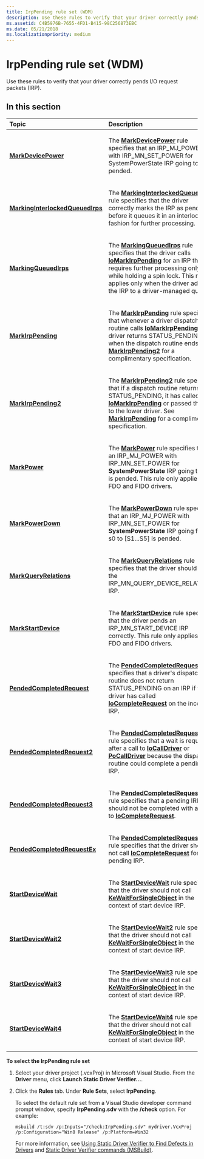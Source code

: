 ```yaml
---
title: IrpPending rule set (WDM)
description: Use these rules to verify that your driver correctly pends I/O request packets (IRP).
ms.assetid: C4B5976B-7655-4FD1-B415-98C256873EBC
ms.date: 05/21/2018
ms.localizationpriority: medium
---
```


# IrpPending rule set (WDM)


Use these rules to verify that your driver correctly pends I/O request packets (IRP).

## In this section


<table>
<colgroup>
<col width="50%" />
<col width="50%" />
</colgroup>
<thead>
<tr class="header">
<th align="left">Topic</th>
<th align="left">Description</th>
</tr>
</thead>
<tbody>
<tr class="odd">
<td align="left"><p><a href="wdm-markdevicepower.md" data-raw-source="[&lt;strong&gt;MarkDevicePower&lt;/strong&gt;](wdm-markdevicepower.md)"><strong>MarkDevicePower</strong></a></p></td>
<td align="left"><p>The <a href="wdm-markdevicepower.md" data-raw-source="[&lt;strong&gt;MarkDevicePower&lt;/strong&gt;](wdm-markdevicepower.md)"><strong>MarkDevicePower</strong></a> rule specifies that an IRP_MJ_POWER with IRP_MN_SET_POWER for SystemPowerState IRP going to S0 is pended.</p></td>
</tr>
<tr class="even">
<td align="left"><p><a href="wdm-markinginterlockedqueuedirps.md" data-raw-source="[&lt;strong&gt;MarkingInterlockedQueuedIrps&lt;/strong&gt;](wdm-markinginterlockedqueuedirps.md)"><strong>MarkingInterlockedQueuedIrps</strong></a></p></td>
<td align="left"><p>The <a href="wdm-markinginterlockedqueuedirps.md" data-raw-source="[&lt;strong&gt;MarkingInterlockedQueuedIrps&lt;/strong&gt;](wdm-markinginterlockedqueuedirps.md)"><strong>MarkingInterlockedQueuedIrps</strong></a> rule specifies that the driver correctly marks the IRP as pending before it queues it in an interlocked fashion for further processing.</p></td>
</tr>
<tr class="odd">
<td align="left"><p><a href="wdm-markingqueuedirps.md" data-raw-source="[&lt;strong&gt;MarkingQueuedIrps&lt;/strong&gt;](wdm-markingqueuedirps.md)"><strong>MarkingQueuedIrps</strong></a></p></td>
<td align="left"><p>The <a href="wdm-markingqueuedirps.md" data-raw-source="[&lt;strong&gt;MarkingQueuedIrps&lt;/strong&gt;](wdm-markingqueuedirps.md)"><strong>MarkingQueuedIrps</strong></a> rule specifies that the driver calls <a href="/windows-hardware/drivers/ddi/wdm/nf-wdm-iomarkirppending" data-raw-source="[&lt;strong&gt;IoMarkIrpPending&lt;/strong&gt;](/windows-hardware/drivers/ddi/wdm/nf-wdm-iomarkirppending)"><strong>IoMarkIrpPending</strong></a> for an IRP that requires further processing only while holding a spin lock. This rule applies only when the driver adds the IRP to a driver-managed queue.</p></td>
</tr>
<tr class="even">
<td align="left"><p><a href="wdm-markirppending.md" data-raw-source="[&lt;strong&gt;MarkIrpPending&lt;/strong&gt;](wdm-markirppending.md)"><strong>MarkIrpPending</strong></a></p></td>
<td align="left"><p>The <a href="wdm-markirppending.md" data-raw-source="[&lt;strong&gt;MarkIrpPending&lt;/strong&gt;](wdm-markirppending.md)"><strong>MarkIrpPending</strong></a> rule specifies that whenever a driver dispatch routine calls <a href="/windows-hardware/drivers/ddi/wdm/nf-wdm-iomarkirppending" data-raw-source="[&lt;strong&gt;IoMarkIrpPending&lt;/strong&gt;](/windows-hardware/drivers/ddi/wdm/nf-wdm-iomarkirppending)"><strong>IoMarkIrpPending</strong></a>, the driver returns STATUS_PENDING when the dispatch routine ends. See <a href="wdm-markirppending2.md" data-raw-source="[&lt;strong&gt;MarkIrpPending2&lt;/strong&gt;](wdm-markirppending2.md)"><strong>MarkIrpPending2</strong></a> for a complimentary specification.</p></td>
</tr>
<tr class="odd">
<td align="left"><p><a href="wdm-markirppending2.md" data-raw-source="[&lt;strong&gt;MarkIrpPending2&lt;/strong&gt;](wdm-markirppending2.md)"><strong>MarkIrpPending2</strong></a></p></td>
<td align="left"><p>The <a href="wdm-markirppending2.md" data-raw-source="[&lt;strong&gt;MarkIrpPending2&lt;/strong&gt;](wdm-markirppending2.md)"><strong>MarkIrpPending2</strong></a> rule specifies that if a dispatch routine returns STATUS_PENDING, it has called <a href="/windows-hardware/drivers/ddi/wdm/nf-wdm-iomarkirppending" data-raw-source="[&lt;strong&gt;IoMarkIrpPending&lt;/strong&gt;](/windows-hardware/drivers/ddi/wdm/nf-wdm-iomarkirppending)"><strong>IoMarkIrpPending</strong></a> or passed the IRP to the lower driver. See <a href="wdm-markirppending.md" data-raw-source="[&lt;strong&gt;MarkIrpPending&lt;/strong&gt;](wdm-markirppending.md)"><strong>MarkIrpPending</strong></a> for a complimentary specification.</p></td>
</tr>
<tr class="even">
<td align="left"><p><a href="wdm-markpower.md" data-raw-source="[&lt;strong&gt;MarkPower&lt;/strong&gt;](wdm-markpower.md)"><strong>MarkPower</strong></a></p></td>
<td align="left"><p>The <a href="wdm-markpower.md" data-raw-source="[&lt;strong&gt;MarkPower&lt;/strong&gt;](wdm-markpower.md)"><strong>MarkPower</strong></a> rule specifies that an IRP_MJ_POWER with IRP_MN_SET_POWER for <strong>SystemPowerState</strong> IRP going to S0 is pended. This rule only applies to FDO and FIDO drivers.</p></td>
</tr>
<tr class="odd">
<td align="left"><p><a href="wdm-markpowerdown.md" data-raw-source="[&lt;strong&gt;MarkPowerDown&lt;/strong&gt;](wdm-markpowerdown.md)"><strong>MarkPowerDown</strong></a></p></td>
<td align="left"><p>The <a href="wdm-markpowerdown.md" data-raw-source="[&lt;strong&gt;MarkPowerDown&lt;/strong&gt;](wdm-markpowerdown.md)"><strong>MarkPowerDown</strong></a> rule specifies that an IRP_MJ_POWER with IRP_MN_SET_POWER for <strong>SystemPowerState</strong> IRP going from s0 to [S1...S5] is pended.</p></td>
</tr>
<tr class="even">
<td align="left"><p><a href="wdm-markqueryrelations.md" data-raw-source="[&lt;strong&gt;MarkQueryRelations&lt;/strong&gt;](wdm-markqueryrelations.md)"><strong>MarkQueryRelations</strong></a></p></td>
<td align="left"><p>The <a href="wdm-markqueryrelations.md" data-raw-source="[&lt;strong&gt;MarkQueryRelations&lt;/strong&gt;](wdm-markqueryrelations.md)"><strong>MarkQueryRelations</strong></a> rule specifies that the driver should pend the IRP_MN_QUERY_DEVICE_RELATIONS IRP.</p></td>
</tr>
<tr class="odd">
<td align="left"><p><a href="wdm-markstartdevice.md" data-raw-source="[&lt;strong&gt;MarkStartDevice&lt;/strong&gt;](wdm-markstartdevice.md)"><strong>MarkStartDevice</strong></a></p></td>
<td align="left"><p>The <a href="wdm-markstartdevice.md" data-raw-source="[&lt;strong&gt;MarkStartDevice&lt;/strong&gt;](wdm-markstartdevice.md)"><strong>MarkStartDevice</strong></a> rule specifies that the driver pends an IRP_MN_START_DEVICE IRP correctly. This rule only applies to FDO and FIDO drivers.</p></td>
</tr>
<tr class="even">
<td align="left"><p><a href="wdm-pendedcompletedrequest.md" data-raw-source="[&lt;strong&gt;PendedCompletedRequest&lt;/strong&gt;](wdm-pendedcompletedrequest.md)"><strong>PendedCompletedRequest</strong></a></p></td>
<td align="left"><p>The <a href="wdm-pendedcompletedrequest.md" data-raw-source="[&lt;strong&gt;PendedCompletedRequest&lt;/strong&gt;](wdm-pendedcompletedrequest.md)"><strong>PendedCompletedRequest</strong></a> rule specifies that a driver's dispatch routine does not return STATUS_PENDING on an IRP if the driver has called <a href="/windows-hardware/drivers/ddi/wdm/nf-wdm-iocompleterequest" data-raw-source="[&lt;strong&gt;IoCompleteRequest&lt;/strong&gt;](/windows-hardware/drivers/ddi/wdm/nf-wdm-iocompleterequest)"><strong>IoCompleteRequest</strong></a> on the incoming IRP.</p></td>
</tr>
<tr class="odd">
<td align="left"><p><a href="wdm-pendedcompletedrequest2.md" data-raw-source="[&lt;strong&gt;PendedCompletedRequest2&lt;/strong&gt;](wdm-pendedcompletedrequest2.md)"><strong>PendedCompletedRequest2</strong></a></p></td>
<td align="left"><p>The <a href="wdm-pendedcompletedrequest2.md" data-raw-source="[&lt;strong&gt;PendedCompletedRequest2&lt;/strong&gt;](wdm-pendedcompletedrequest2.md)"><strong>PendedCompletedRequest2</strong></a> rule specifies that a wait is required after a call to <a href="/windows-hardware/drivers/ddi/wdm/nf-wdm-iocalldriver" data-raw-source="[&lt;strong&gt;IoCallDriver&lt;/strong&gt;](/windows-hardware/drivers/ddi/wdm/nf-wdm-iocalldriver)"><strong>IoCallDriver</strong></a> or <a href="/windows-hardware/drivers/ddi/ntifs/nf-ntifs-pocalldriver" data-raw-source="[&lt;strong&gt;PoCallDriver&lt;/strong&gt;](/windows-hardware/drivers/ddi/ntifs/nf-ntifs-pocalldriver)"><strong>PoCallDriver</strong></a> because the dispatch routine could complete a pending IRP.</p></td>
</tr>
<tr class="even">
<td align="left"><p><a href="wdm-pendedcompletedrequest3.md" data-raw-source="[&lt;strong&gt;PendedCompletedRequest3&lt;/strong&gt;](wdm-pendedcompletedrequest3.md)"><strong>PendedCompletedRequest3</strong></a></p></td>
<td align="left"><p>The <a href="wdm-pendedcompletedrequest3.md" data-raw-source="[&lt;strong&gt;PendedCompletedRequest3&lt;/strong&gt;](wdm-pendedcompletedrequest3.md)"><strong>PendedCompletedRequest3</strong></a> rule specifies that a pending IRP should not be completed with a call to <a href="/windows-hardware/drivers/ddi/wdm/nf-wdm-iocompleterequest" data-raw-source="[&lt;strong&gt;IoCompleteRequest&lt;/strong&gt;](/windows-hardware/drivers/ddi/wdm/nf-wdm-iocompleterequest)"><strong>IoCompleteRequest</strong></a>.</p></td>
</tr>
<tr class="odd">
<td align="left"><p><a href="wdm-pendedcompletedrequestex.md" data-raw-source="[&lt;strong&gt;PendedCompletedRequestEx&lt;/strong&gt;](wdm-pendedcompletedrequestex.md)"><strong>PendedCompletedRequestEx</strong></a></p></td>
<td align="left"><p>The <a href="wdm-pendedcompletedrequestex.md" data-raw-source="[&lt;strong&gt;PendedCompletedRequestEx&lt;/strong&gt;](wdm-pendedcompletedrequestex.md)"><strong>PendedCompletedRequestEx</strong></a> rule specifies that the driver should not call <a href="/windows-hardware/drivers/ddi/wdm/nf-wdm-iocompleterequest" data-raw-source="[&lt;strong&gt;IoCompleteRequest&lt;/strong&gt;](/windows-hardware/drivers/ddi/wdm/nf-wdm-iocompleterequest)"><strong>IoCompleteRequest</strong></a> for a pending IRP.</p></td>
</tr>
<tr class="even">
<td align="left"><p><a href="wdm-startdevicewait.md" data-raw-source="[&lt;strong&gt;StartDeviceWait&lt;/strong&gt;](wdm-startdevicewait.md)"><strong>StartDeviceWait</strong></a></p></td>
<td align="left"><p>The <a href="wdm-startdevicewait.md" data-raw-source="[&lt;strong&gt;StartDeviceWait&lt;/strong&gt;](wdm-startdevicewait.md)"><strong>StartDeviceWait</strong></a> rule specifies that the driver should not call <a href="/windows-hardware/drivers/ddi/wdm/nf-wdm-kewaitforsingleobject" data-raw-source="[&lt;strong&gt;KeWaitForSingleObject&lt;/strong&gt;](/windows-hardware/drivers/ddi/wdm/nf-wdm-kewaitforsingleobject)"><strong>KeWaitForSingleObject</strong></a> in the context of start device IRP.</p></td>
</tr>
<tr class="odd">
<td align="left"><p><a href="wdm-startdevicewait2.md" data-raw-source="[&lt;strong&gt;StartDeviceWait2&lt;/strong&gt;](wdm-startdevicewait2.md)"><strong>StartDeviceWait2</strong></a></p></td>
<td align="left"><p>The <a href="wdm-startdevicewait2.md" data-raw-source="[&lt;strong&gt;StartDeviceWait2&lt;/strong&gt;](wdm-startdevicewait2.md)"><strong>StartDeviceWait2</strong></a> rule specifies that the driver should not call <a href="/windows-hardware/drivers/ddi/wdm/nf-wdm-kewaitforsingleobject" data-raw-source="[&lt;strong&gt;KeWaitForSingleObject&lt;/strong&gt;](/windows-hardware/drivers/ddi/wdm/nf-wdm-kewaitforsingleobject)"><strong>KeWaitForSingleObject</strong></a> in the context of start device IRP.</p></td>
</tr>
<tr class="even">
<td align="left"><p><a href="wdm-startdevicewait3.md" data-raw-source="[&lt;strong&gt;StartDeviceWait3&lt;/strong&gt;](wdm-startdevicewait3.md)"><strong>StartDeviceWait3</strong></a></p></td>
<td align="left"><p>The <a href="wdm-startdevicewait3.md" data-raw-source="[&lt;strong&gt;StartDeviceWait3&lt;/strong&gt;](wdm-startdevicewait3.md)"><strong>StartDeviceWait3</strong></a> rule specifies that the driver should not call <a href="/windows-hardware/drivers/ddi/wdm/nf-wdm-kewaitforsingleobject" data-raw-source="[&lt;strong&gt;KeWaitForSingleObject&lt;/strong&gt;](/windows-hardware/drivers/ddi/wdm/nf-wdm-kewaitforsingleobject)"><strong>KeWaitForSingleObject</strong></a> in the context of start device IRP.</p></td>
</tr>
<tr class="odd">
<td align="left"><p><a href="wdm-startdevicewait4.md" data-raw-source="[&lt;strong&gt;StartDeviceWait4&lt;/strong&gt;](wdm-startdevicewait4.md)"><strong>StartDeviceWait4</strong></a></p></td>
<td align="left"><p>The <a href="wdm-startdevicewait4.md" data-raw-source="[&lt;strong&gt;StartDeviceWait4&lt;/strong&gt;](wdm-startdevicewait4.md)"><strong>StartDeviceWait4</strong></a> rule specifies that the driver should not call <a href="/windows-hardware/drivers/ddi/wdm/nf-wdm-kewaitforsingleobject" data-raw-source="[&lt;strong&gt;KeWaitForSingleObject&lt;/strong&gt;](/windows-hardware/drivers/ddi/wdm/nf-wdm-kewaitforsingleobject)"><strong>KeWaitForSingleObject</strong></a> in the context of start device IRP.</p></td>
</tr>
</tbody>
</table>

 

**To select the IrpPending rule set**

1.  Select your driver project (.vcxProj) in Microsoft Visual Studio. From the **Driver** menu, click **Launch Static Driver Verifier…**.

2.  Click the **Rules** tab. Under **Rule Sets**, select **IrpPending**.

    To select the default rule set from a Visual Studio developer command prompt window, specify **IrpPending.sdv** with the **/check** option. For example:

    ```
    msbuild /t:sdv /p:Inputs="/check:IrpPending.sdv" mydriver.VcxProj /p:Configuration="Win8 Release" /p:Platform=Win32
    ```

    For more information, see [Using Static Driver Verifier to Find Defects in Drivers](./using-static-driver-verifier-to-find-defects-in-drivers.md) and [Static Driver Verifier commands (MSBuild)](./-static-driver-verifier-commands--msbuild-.md).

